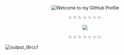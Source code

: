<p align="center">
  <img src="https://user-images.githubusercontent.com/50048787/230516765-6eff664f-03e6-4d70-97ed-b6a9ccbb1d83.png" style="max-width: 100%;" alt="Welcome to my GitHub Profile" />
</p>

<p align="center">✨ ✨ ✨ ✨ ✨ ✨ ✨</p>
<p align="center">
  <img src="https://user-images.githubusercontent.com/50048787/230513068-fbfe2324-94c7-4c33-b14e-facce199f67d.png" style="max-width: 100%;"/>
</p>
<p align="center">✨ ✨ ✨ ✨ ✨ ✨ ✨</p>



![output_l8rcc1](https://user-images.githubusercontent.com/50048787/230612795-3dfd7b6d-4914-4f26-82e0-b936060cdf15.gif)
